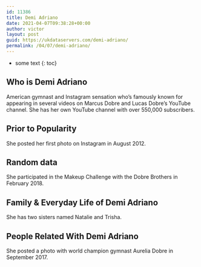 ```yaml
---
id: 11386
title: Demi Adriano
date: 2021-04-07T09:38:28+00:00
author: victor
layout: post
guid: https://ukdataservers.com/demi-adriano/
permalink: /04/07/demi-adriano/
---
```


* some text
{: toc}


## Who is Demi Adriano



American gymnast and Instagram sensation who&#8217;s famously known for appearing in several videos on Marcus Dobre and Lucas Dobre&#8217;s YouTube channel. She has her own YouTube channel with over 550,000 subscribers.

                
                
                
## Prior to Popularity



She posted her first photo on Instagram in August 2012. 

                
                
                
## Random data



She participated in the Makeup Challenge with the Dobre Brothers in February 2018. 

                
                
                
## Family & Everyday Life of Demi Adriano



She has two sisters named Natalie and Trisha. 

                
                
                
## People Related With Demi Adriano



She posted a photo with world champion gymnast Aurelia Dobre in September 2017. 

                
              
            
          
          
          